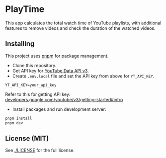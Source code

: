 # PlayTime

This app calculates the total watch time of YouTube playlists, with additional features to remove videos and check the duration of the watched videos.

## Installing

This project uses [pnpm](https://pnpm.io/) for package management.

- Clone this repository.
- Get API key for [YouTube Data API v3](https://console.cloud.google.com/marketplace/product/google/youtube.googleapis.com).
- Create `.env.local` file and set the API key from above for `YT_API_KEY`.

```
YT_API_KEY=your_api_key
```

Refer to this for getting API key: [developers.google.com/youtube/v3/getting-started#intro](https://developers.google.com/youtube/v3/getting-started#intro)

- Install packages and run development server:

```bash
pnpm install
pnpm dev
```

## License (MIT)

See [./LICENSE](./LICENSE) for the full license.
